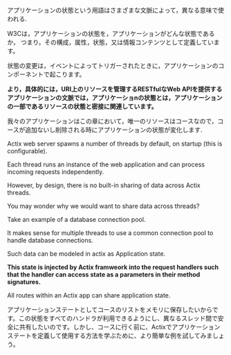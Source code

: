 アプリケーションの状態という用語はさまざまな文脈によって，異なる意味で使われる.

W3Cは，アプリケーションの状態を，アプリケーションがどんな状態であるか，
つまり，その構成，属性，状態，又は情報コンテンツとして定義しています。

状態の変更は，イベントによってトリガーされたときに，アプリケーションのコンポーネントで起こります。

**より，具体的には，URI上のリソースを管理するRESTfulなWeb APIを提供するアプリケーションの文脈では，アプリケーショnの状態とは，アプリケーションの一部であるリソースの状態と密接に関連しています。**

我々のアプリケーションはこの章において，唯一のリソースはコースなので，コースが追加ないし削除される時にアプリケーションの状態が変化します.


Actix web server spawns a number of threads by default, on startup (this is configurable). 

Each thread runs an instance of the web application and can process incoming requests independently. 

However, by design, there is no built-in sharing of data across Actix threads. 

You may wonder why we would want to share data across threads? 

Take an example of a database connection pool. 

It makes sense for multiple threads to use a common connection pool to handle database connections. 

Such data can be modeled in actix as Application state. 

**This state is injected by Actix framweork into the request handlers such that the handler can access state as a parameters in their method signatures.**

All routes within an Actix app can share application state.

アプリケーションステートとしてコースのリストをメモリに保存したいからです。この状態をすべてのハンドラが利用できるようにし、異なるスレッド間で安全に共有したいのです。しかし、コースに行く前に、Actixでアプリケーションステートを定義して使用する方法を学ぶために、より簡単な例を試してみましょう。